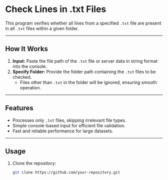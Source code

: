 # **Check Lines in .txt Files**

This program verifies whether all lines from a specified `.txt` file are present in all `.txt` files within a given folder.

---

## **How It Works**
1. **Input:** Paste the file path of the `.txt` file or server data in string format into the console.  
2. **Specify Folder:** Provide the folder path containing the `.txt` files to be checked.  
   - Files other than `.txt` in the folder will be ignored, ensuring smooth operation.

---

## **Features**
- Processes only `.txt` files, skipping irrelevant file types.  
- Simple console-based input for efficient file validation.  
- Fast and reliable performance for large datasets.

---

## **Usage**

1. Clone the repository:  
   ```bash
   git clone https://github.com/your-repository.git
